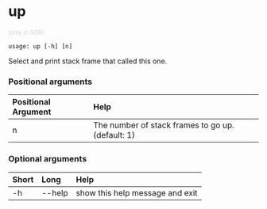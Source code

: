<!-- THIS PART OF THIS FILE IS AUTOGENERATED. DO NOT MODIFY IT. See scripts/generate-docs.sh -->
# up
<small style="color: lightgray;">(only in GDB)</small>

```text
usage: up [-h] [n]

```

Select and print stack frame that called this one.
### Positional arguments

|Positional Argument|Help|
| :--- | :--- |
|n|The number of stack frames to go up. (default: 1)|

### Optional arguments

|Short|Long|Help|
| :--- | :--- | :--- |
|-h|--help|show this help message and exit|

<!-- END OF AUTOGENERATED PART. Do not modify this line or the line below, they mark the end of the auto-generated part of the file. If you want to extend the documentation in a way which cannot easily be done by adding to the command help description, write below the following line. -->
<!-- ------------\>8---- ----\>8---- ----\>8------------ -->
